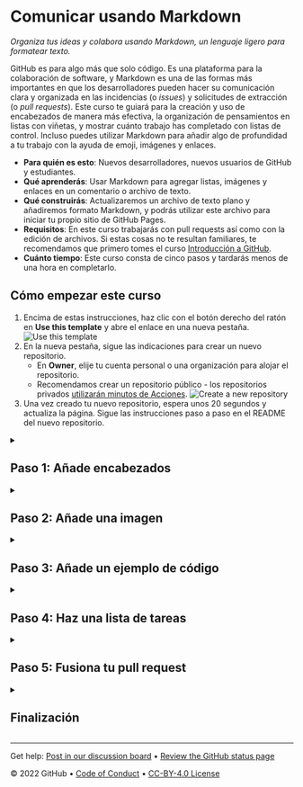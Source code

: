 <!--
  <<< Author notes: Header of the course >>>
  Include a 1280×640 image, course title in sentence case, and a concise description in emphasis.
  In your repository settings: enable template repository, add your 1280×640 social image, auto delete head branches.
  Add your open source license, GitHub uses Creative Commons Attribution 4.0 International.
-->

# Comunicar usando Markdown

_Organiza tus ideas y colabora usando Markdown, un lenguaje ligero para formatear texto._

<!--
  <<< Author notes: Start of the course >>>
  Include start button, a note about Actions minutes,
  and tell the learner why they should take the course.
  Each Paso should be wrapped in <details>/<summary>, with an `id` set.
  The start <details> should have `open` as well.
  Do not use quotes on the <details> tag attributes.
-->

<!--step0-->

GitHub es para algo más que solo código. Es una plataforma para la colaboración de software, y Markdown es una de las formas más importantes en que los desarrolladores pueden hacer su comunicación clara y organizada en las incidencias (o _issues_) y solicitudes de extracción (o _pull requests_). Este curso te guiará para la creación y uso de encabezados de manera más efectiva, la organización de pensamientos en listas con viñetas, y mostrar cuánto trabajo has completado con listas de control. Incluso puedes utilizar Markdown para añadir algo de profundidad a tu trabajo con la ayuda de emoji, imágenes y enlaces.

- **Para quién es esto**: Nuevos desarrolladores, nuevos usuarios de GitHub y estudiantes.
- **Qué aprenderás**: Usar Markdown para agregar listas, imágenes y enlaces en un comentario o archivo de texto.
- **Qué construirás**: Actualizaremos un archivo de texto plano y añadiremos formato Markdown, y podrás utilizar este archivo para iniciar tu propio sitio de GitHub Pages.
- **Requisitos**: En este curso trabajarás con pull requests así como con la edición de archivos. Si estas cosas no te resultan familiares, te recomendamos que primero tomes el curso [Introducción a GitHub](https://github.com/DeustoKom/introduccion-a-github).
- **Cuánto tiempo**: Este curso consta de cinco pasos y tardarás menos de una hora en completarlo.

## Cómo empezar este curso

1. Encima de estas instrucciones, haz clic con el botón derecho del ratón en **Use this template** y abre el enlace en una nueva pestaña.<br />
   ![Use this template](https://user-images.githubusercontent.com/1221423/169618716-fb17528d-f332-4fc5-a11a-eaa23562665e.png)
2. En la nueva pestaña, sigue las indicaciones para crear un nuevo repositorio.
   - En **Owner**, elije tu cuenta personal o una organización para alojar el repositorio.
   - Recomendamos crear un repositorio público - los repositorios privados [utilizarán minutos de Acciones](https://docs.github.com/en/billing/managing-billing-for-github-actions/about-billing-for-github-actions).
   ![Create a new repository](https://user-images.githubusercontent.com/1221423/169618722-406dc508-add4-4074-83f0-c7a7ad87f6f3.png)
3. Una vez creado tu nuevo repositorio, espera unos 20 segundos y actualiza la página. Sigue las instrucciones paso a paso en el README del nuevo repositorio.

<!--endstep0-->

<!--
  <<< Author notes: Paso 1 >>>
  Choose 3-5 steps for your course.
  The first Paso is always the hardest, so pick something easy!
  Link to docs.github.com for further explanations.
  Encourage users to open new tabs for steps!
-->

<details id=1>
<summary><h2>Paso 1: Añade encabezados</h2></summary>

_¡Bienvenida/o a "Comunicar usando Markdown"!_ :wave:

**¿Qué es _Markdown_?** Markdown es una [sintaxis ligera](https://docs.github.com/github/writing-on-github/getting-started-with-writing-and-formatting-on-github/basic-writing-and-formatting-syntax) para comunicarse en GitHub&mdash;y muchos otros sitios. Puedes formatear el texto para añadir títulos, listas, **negritas**, _cursivas_, tablas y muchos otros estilos. Puedes utilizar Markdown en la mayoría de los lugares de GitHub:

- Comentarios en [issues](https://docs.github.com/issues/tracking-your-work-with-issues/about-issues), [pull requests](https://docs.github.com/pull-requests/collaborating-with-pull-requests/proposing-changes-to-your-work-with-pull-requests/about-pull-requests), y [discusiones](https://docs.github.com/discussions/collaborating-with-your-community-using-discussions/about-discussions)
- Archivos con la extensión `.md` o `.markdown`.
- Compartir fragmentos de texto en [Gists](https://docs.github.com/github/writing-on-github/editing-and-sharing-content-with-gists/creating-gists)

**¿Qué es un _encabezado_?** Un encabezado es un fragmento de texto más grande al principio de una sección. Existen seis tamaños.

### Ejemplo

```txt
# Esto es un encabezado <h1>, que es el más grande
## Esto es un encabezado <h2>
###### Esto es un encabezado <h6>, que es el más pequeño
```

#### Qué aspecto tiene

# Esto es un encabezado <h1>, que es el más grande
## Esto es un encabezado <h2>
###### Esto es un encabezado <h6>, que es el más pequeño

### :keyboard: Actividad: Edita tu archivo con encabezados

1. Abre una nueva pestaña del navegador, y trabaja en los pasos de tu segunda pestaña mientras lees las instrucciones en esta pestaña.
1. Abre la pestaña de **pull requests**.
1. Abre el pull request que hemos creado para ti.
1. En este pull request, ve a la pestaña **Files changed**.
1. Selecciona **Edit file** en el menú de tres puntos **...** en la esquina superior derecha de la vista del archivo en `index.md`.
1. En la pestaña **Edit file**, añade un `#`, seguido de un **espacio**, antes del contenido para convertirlo en un encabezado H1. Puedes añadir más encabezados utilizando de uno a seis caracteres `#` seguidos de un **espacio**.
1. Encima de tu nuevo contenido, haz clic en **Preview**.
1. En la parte inferior de la página, escribe un mensaje de confirmación breve y significativo que describa el cambio que has realizado en el archivo.
1. Haz clic en **Commit changes**.
1. Espera unos 20 segundos y luego actualiza esta página para el siguiente paso.

</details>

<!--
  <<< Author notes: Paso 2 >>>
  Start this Paso by acknowledging the previous step.
  Define terms and link to docs.github.com.
-->

<details id=2>
<summary><h2>Paso 2: Añade una imagen</h2></summary>

_Buen trabajo añadiendo esos encabezados_ :sparkles:

Vamos a añadir una imagen. Incluye un texto descriptivo entre los corchetes. Este texto se lee en voz alta para las personas que utilizan lectores de pantalla. También se muestra en los momentos en que tu imagen no se muestra, como cuando hay una mala conexión. Puedes ver la sintaxis de las imágenes a continuación:

### Ejemplo

```md
![Imagen del Yaktocat](https://octodex.github.com/images/yaktocat.png)
```

#### Qué aspecto tiene

<img alt="Image of Yaktocat" src=https://octodex.github.com/images/yaktocat.png width=400>

### :keyboard: Actividad: Añadiendo una imagen

1. Como hiciste antes, edita el archivo `index.md` de esta solicitud de extracción.
1. En el archivo, añade el Markdown correcto para la imagen de tu elección. No olvides incluir el texto alternativo.
1. Utiliza la pestaña **Preview** para comprobar el aspecto que tendá tu formato Markdown.
1. Confirma los cambios.
1. Espera unos 20 segundos y actualiza esta página para el siguiente paso.

</details>

<!--
  <<< Author notes: Paso 3 >>>
  Start this Paso by acknowledging the previous step.
  Define terms and link to docs.github.com.
-->

<details id=3>
<summary><h2>Paso 3: Añade un ejemplo de código</h2></summary>

_Buen trabajo añadiendo esa imagen_ :tada:

Además de los bloques de código, algunos bloques de código deben renderizarse de forma diferente según el lenguaje, como JavaScript o el texto de la línea de comandos.

### Ejemplo

<pre>
```
$ git init
Initialized empty Git repository in /Users/skills/Projects/recipe-repository/.git/
```
</pre>

#### Qué aspecto tiene

```
$ git init
Initialized empty Git repository in /Users/skills/Projects/recipe-repository/.git/
```

### :keyboard: Actividad: Añadiendo un ejemplo de código

1. Al igual que antes, edita el archivo de este pull request.
1. En el archivo, añade el Markdown correcto para un ejemplo de código de tu elección.
1. Utilice la pestaña **Preview** para comprobar el formato de Markdown.
1. Confirma los cambios.
1. Espera unos 20 segundos y actualiza esta página para el siguiente paso.

</details>

<!--
  <<< Author notes: Paso 4 >>>
  Start this Paso by acknowledging the previous step.
  Define terms and link to docs.github.com.
-->

<details id=4>
<summary><h2>Paso 4: Haz una lista de tareas</h2></summary>

_Gran trabajo añadiendo un ejemplo de código_ :partying_face:

**¿Qué es una _lista de tareas_?** Una lista de tareas crea casillas para marcar. Son muy útiles para el seguimiento de las incidencias (o _issues_) y pull requests. Si incluyes una lista de tareas en el cuerpo de una incidencia o pull request, verás un indicador de progreso en tu lista de incidencias. La sintaxis de las listas de tareas es muy específica. Asegúrate de incluir los espacios donde se requieren, o de lo contrario no se mostrarán.

### Ejemplo

```
- [x] Las listas requieren una sintaxis muy concreta
- [x] Este elemento está completado
- [ ] Este elemento está sin completar
```

#### Qué aspecto tiene

- [x] Las listas requieren una sintaxis muy concreta
- [x] Este elemento está completado
- [ ] Este elemento está sin completar

### :keyboard: Actividad: Añade una lista de tareas

Las acciones de GitHub se adelantaron y crearon una rama y un pull request para ti. Así que tendrás que añadir el contenido al archivo que hemos creado en la rama, y comprobaremos tu progreso a medida que trabajes en este curso.

1. Vuelve a tu pull request.
1. Usa Markdown para crear una lista de tareas. Aquí tienes un ejemplo:

   ```md
   - [ ] Activar GitHub Pages
   - [ ] Hacer un esbozo de mi portfolio
   - [ ] Pesentarme al mundo
   ```

  Recuerda, una lista de tareas comienza con la sintaxis `- [ ]` y luego el elemento de la lista de tareas. ¡El formato debe ser preciso!

1. Utiliza la pestaña **Preview** para comprobar el formato de Markdown.
1. Confirma los cambios en el archivo.
1. Espera unos 20 segundos y actualiza esta página para el siguiente paso.

</details>

<!--
  <<< Author notes: Paso 5 >>>
  Start this Paso by acknowledging the previous step.
  Define terms and link to docs.github.com.
-->

<details id=5>
<summary><h2>Paso 5: Fusiona tu pull request</h2></summary>

_Gran trabajo añadiendo una lista de tareas a tu archivo_ :heart:

Ya puedes [fusionar](https://docs.github.com/get-started/quickstart/github-glossary#merge) tu pull request!

### :keyboard: Actividad: Fusiona tu pull request

1. Haz clic en **Merge pull request**.
1. Espera unos 20 segundos y actualiza esta página para el siguiente paso.

</details>

<!--
  <<< Author notes: Finish >>>
  Review what we learned, ask for feedback, provide next steps.
-->

<details id=X>
<summary><h2>Finalización</h2></summary>

_¡Enhorabuena, has completado el curso!_

<img src=https://octodex.github.com/images/welcometocat.png alt=celebrate width=300 align=right>

Aquí tienes un recuento de todas las tareas que has realizado en tu repositorio:

1. Has aprendido sobre Markdown, encabezados, imágenes, ejemplos de código y listas de tareas.
1. Has creado y fusionado un archivo Markdown.
1. Aprendiste una habilidad esencial de GitHub. 🎉

### ¿Y ahora, qué?

- ¡Puedes habilitar GitHub Pages y ver tu archivo Markdown como un sitio web!
  1. Debajo del nombre de tu repositorio, en la parte superior derecha, haz clic en :gear: **Settings**.
  1. Luego, en la parte inferior izquierda, haz clic en **Pages**.
  1. En la sección **GitHub Pages**, utiliza el menú desplegable **Source** para seleccionar `main` como tu fuente de publicación de páginas de GitHub.
  1. Haz clic en el botón **Save**.
  1. Espera unos 30 segundos y luego actualiza la página. Cuando veas "Your site is published ad ..." puedes hacer clic en el enlace para ver tu sitio publicado.
- Más información sobre [Markdown](https://docs.github.com/github/writing-on-github).
- Nos encantaría saber qué te ha parecido este curso [en nuestro foro de debate](https://github.com/skills/.github/discussions)
- [Haz otro curso de GitHub Skills](https://github.com/skills).
- Lee los documentos de inicio de GitHub](https://docs.github.com/get-started).
- Para encontrar proyectos a los que contribuir, consulta [GitHub Explore](https://github.com/explore).

</details>

<!--
  <<< Author notes: Footer >>>
  Add a link to get support, GitHub status page, code of conduct, license link.
-->

---

Get help: [Post in our discussion board](https://github.com/skills/.github/discussions) &bull; [Review the GitHub status page](https://www.githubstatus.com/)

&copy; 2022 GitHub &bull; [Code of Conduct](https://www.contributor-covenant.org/version/2/1/code_of_conduct/code_of_conduct.md) &bull; [CC-BY-4.0 License](https://creativecommons.org/licenses/by/4.0/legalcode)
